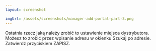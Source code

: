 ```yaml
---
layout: screenshot

imgUrl: /assets/screenshots/manager-add-portal-part-3.png
---
```


Ostatnia rzecz jaką należy zrobić to ustawienie miejsca dystrybutora. Możesz to zrobić przez wpisanie adresu w okienku Szukaj po adresie.
Zatwierdź przyciskiem ZAPISZ.


